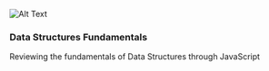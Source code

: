 ![Alt Text](https://media.giphy.com/media/26tn33aiTi1jkl6H6/source.gif)

### Data Structures Fundamentals
Reviewing the fundamentals of Data Structures through JavaScript
